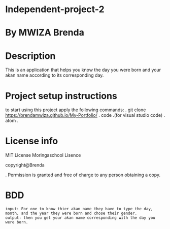 # Independent-project-2

# By MWIZA Brenda

# Description
 This is an application that helps you know the day you were born and your akan name according to its corresponding day.

# Project setup instructions
  to start using this project apply the following commands:
  . git clone  https://brendamwiza.github.io/My-Portfolio/
  . code .(for visual studio code)
  . atom .

# License info 
  MIT License
  Moringaschool Lisence

  copyright@Brenda

  . Permission is granted and free of charge to any person obtaining a copy. 

# BDD
    input: For one to know thier akan name they have to type the day, month, and the year they were born and chose their gender.
    output: then you get your akan name corresponding with the day you were born.


